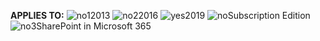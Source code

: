 <Token>**APPLIES TO:** ![no1](../media/no.png)2013 ![no2](../media/no.png)2016 ![yes](../media/yes.png)2019 ![no](../media/no.png)Subscription Edition ![no3](../media/no.png)SharePoint in Microsoft 365</Token>
